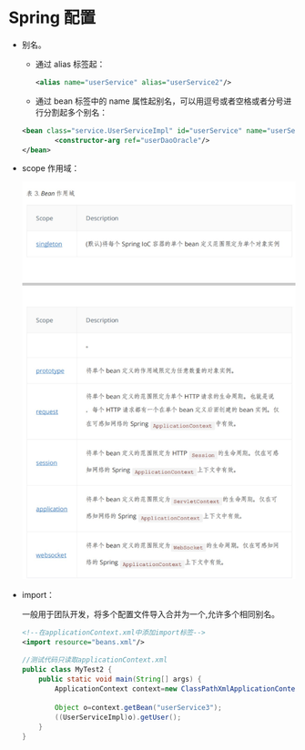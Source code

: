 # Spring 配置

- 别名。
    - 通过 alias 标签起：

        ```xml
        <alias name="userService" alias="userService2"/>
        ```

    - 通过 bean 标签中的 name 属性起别名，可以用逗号或者空格或者分号进行分割起多个别名：

    ```xml
    <bean class="service.UserServiceImpl" id="userService" name="userService2,userService3">
            <constructor-arg ref="userDaoOracle"/>
    </bean>
    ```

- scope 作用域：

    ![bean的作用域](./images/bean的作用域.jpg)

- import：

    一般用于团队开发，将多个配置文件导入合并为一个,允许多个相同别名。

    ```xml
    <!--在applicationContext.xml中添加import标签-->
    <import resource="beans.xml"/>
    ```

    ```java
    //测试代码只读取applicationContext.xml
    public class MyTest2 {
        public static void main(String[] args) {
            ApplicationContext context=new ClassPathXmlApplicationContext("applicationContext.xml");

            Object o=context.getBean("userService3");
            ((UserServiceImpl)o).getUser();
        }
    }
    ```

